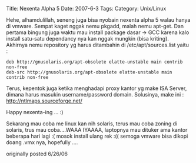 Title: Nexenta Alpha 5
Date: 2007-6-3
Tags: 
Category: Unix/Linux

Hehe, alhamdulillah, seneng juga bisa nyobain nexenta alpha 5 walau hanya di vmware. Sempat kaget nggak nemu pkgadd, malah nemu apt-get. Dan pertama bingung juga waktu mau install package dasar -> GCC karena kalo install satu-satu dependancy nya kan nggak mungkin (bisa kriting). Akhirnya nemu repository yg harus ditambahin di /etc/apt/sources.list yaitu :

```
deb http://gnusolaris.org/apt-obsolete elatte-unstable main contrib non-free
deb-src http://gnusolaris.org/apt-obsolete elatte-unstable main contrib non-free

```
Terus, kepentok juga ketika menghadapi proxy kantor yg make ISA Server, dimana harus masukin username/password domain. Solusinya, make ini : http://ntlmaps.sourceforge.net/

Happy nexenta-ing ... :)

Sekarang mau coba me linux kan nih solaris, terus mau coba zoning di solaris, trus mau coba....WAAA IYAAAA, laptopnya mau dituker ama kantor beberapa hari lagi :( mosok install ulang rek :(( semoga vmware bisa dikopi doang .vmx nya, hopefully ....

originally posted 6/26/06
